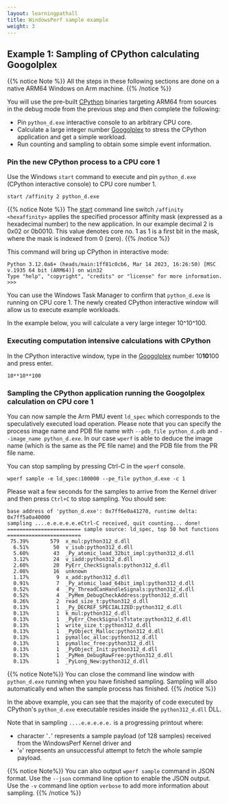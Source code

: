 ```yaml
---
layout: learningpathall
title: WindowsPerf sample example
weight: 3
---
```


## Example 1: Sampling of CPython calculating Googolplex

{{% notice Note %}}
All the steps in these following sections are done on a native ARM64 Windows on Arm machine.
{{% /notice %}}

You will use the pre-built [CPython](https://github.com/python/cpython) binaries targeting ARM64 from sources in the debug mode from the previous step and then complete the following:
* Pin `python_d.exe` interactive console to an arbitrary CPU core.
* Calculate a large integer number [Googolplex](https://en.wikipedia.org/wiki/Googolplex) to stress the CPython application and get a simple workload.
* Run counting and sampling to obtain some simple event information.

### Pin the new CPython process to a CPU core 1

Use the Windows `start` command to execute and pin `python_d.exe` (CPython interactive console) to CPU core number 1.

```command
start /affinity 2 python_d.exe
```

{{% notice Note %}}
The [start](https://learn.microsoft.com/en-us/windows-server/administration/windows-commands/start) command line switch `/affinity <hexaffinity>` applies the specified processor affinity mask (expressed as a hexadecimal number) to the new application. In our example decimal 2 is 0x02 or 0b0010. This value denotes core no. 1 as 1 is a first bit in the mask, where the mask is indexed from 0 (zero).
{{% /notice %}}

This command will bring up CPython in interactive mode:

```output
Python 3.12.0a6+ (heads/main:1ff81c0cb6, Mar 14 2023, 16:26:50) [MSC v.1935 64 bit (ARM64)] on win32
Type "help", "copyright", "credits" or "license" for more information.
>>>
```

You can use the Windows Task Manager to confirm that `python_d.exe` is running on CPU core 1. The newly created CPython interactive window will allow us to execute example workloads.

In the example below, you will calculate a very large integer 10^10^100.

### Executing computation intensive calculations with CPython

In the CPython interactive window, type in the [Googolplex](https://en.wikipedia.org/wiki/Googolplex) number 10**10**100 and press enter.

```console
10**10**100
```

### Sampling the CPython application running the Googolplex calculation on CPU core 1

You can now sample the Arm PMU event `ld_spec` which corresponds to the speculatively executed load operation. Please note that you can specify the process image name and PDB file name with `--pdb_file python_d.pdb` and `--image_name python_d.exe`. In our case `wperf` is able to deduce the image name (which is the same as the PE file name) and the PDB file from the PR file name.

You can stop sampling by pressing Ctrl-C in the `wperf` console.

```command
wperf sample -e ld_spec:100000 --pe_file python_d.exe -c 1
```
Please wait a few seconds for the samples to arrive from the Kernel driver and then press `Ctrl+C` to stop sampling. You should see:

```output
base address of 'python_d.exe': 0x7ff6e0a41270, runtime delta: 0x7ff5a0a40000
sampling ....e.e.e.e.e.eCtrl-C received, quit counting... done!
======================== sample source: ld_spec, top 50 hot functions ========================
 75.39%       579  x_mul:python312_d.dll
  6.51%        50  v_isub:python312_d.dll
  5.60%        43  _Py_atomic_load_32bit_impl:python312_d.dll
  3.12%        24  v_iadd:python312_d.dll
  2.60%        20  PyErr_CheckSignals:python312_d.dll
  2.08%        16  unknown
  1.17%         9  x_add:python312_d.dll
  0.91%         7  _Py_atomic_load_64bit_impl:python312_d.dll
  0.52%         4  _Py_ThreadCanHandleSignals:python312_d.dll
  0.52%         4  _PyMem_DebugCheckAddress:python312_d.dll
  0.26%         2  read_size_t:python312_d.dll
  0.13%         1  _Py_DECREF_SPECIALIZED:python312_d.dll
  0.13%         1  k_mul:python312_d.dll
  0.13%         1  _PyErr_CheckSignalsTstate:python312_d.dll
  0.13%         1  write_size_t:python312_d.dll
  0.13%         1  _PyObject_Malloc:python312_d.dll
  0.13%         1  pymalloc_alloc:python312_d.dll
  0.13%         1  pymalloc_free:python312_d.dll
  0.13%         1  _PyObject_Init:python312_d.dll
  0.13%         1  _PyMem_DebugRawFree:python312_d.dll
  0.13%         1  _PyLong_New:python312_d.dll
```

{{% notice  Note%}}
You can close the command line window with `python_d.exe` running when you have finished sampling. Sampling will also automatically end when the sample process has finished.
{{% /notice %}}

In the above example, you can see that the majority of code executed by CPython's `python_d.exe` executable resides inside the `python312_d.dll` DLL.

Note that in sampling `....e.e.e.e.e.` is a progressing printout where:
* character '`.`' represents a sample payload (of 128 samples) received from the WindowsPerf Kernel driver and
* '`e`' represents an unsuccessful attempt to fetch the whole sample payload.

{{% notice  Note%}}
You can also output `wperf sample` command in JSON format. Use the `--json` command line option to enable the JSON output.
Use the `-v` command line option `verbose` to add more information about sampling.
{{% /notice %}}

